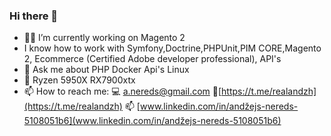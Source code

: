 ### Hi there 👋

- 👨‍💻 I’m currently working on Magento 2
- I know how to work with Symfony,Doctrine,PHPUnit,PIM CORE,Magento 2, Ecommerce (Certified Adobe developer professional), API's
- 💬 Ask me about PHP Docker Api's Linux
- 🚀 Ryzen 5950X RX7900xtx
- 📫 How to reach me: 💻 a.nereds@gmail.com 🚀[https://t.me/realandzh](https://t.me/realandzh) 📫 [www.linkedin.com/in/andžejs-nereds-5108051b6](www.linkedin.com/in/andžejs-nereds-5108051b6)
